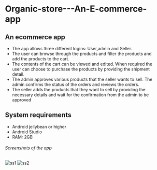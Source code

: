 # Organic-store---An-E-commerce-app

## An ecommerce app 
- The app allows three different logins: User,admin and Seller. 
- The user can browse through the products and filter the products and add the products to the cart. 
- The contents of the cart can be viewed and edited. When required the user can choose to purchase the products by providing the shipment detail. 
- The admin approves various products that the seller wants to sell. The admin confirms the status of the orders and reviews the orders. 
- The seller adds the products that they want to sell by providing the necessary details and wait for the confirmation from the admin to be approved


## System requirements
- Android jellybean or higher	
- Android Studio
- RAM: 2GB


###### Screenshots of the app
![ss1](https://user-images.githubusercontent.com/42913386/116748343-f3bd2e80-aa1c-11eb-9984-dcadace92ea6.PNG)   ![ss2](https://user-images.githubusercontent.com/42913386/116748642-5c0c1000-aa1d-11eb-8811-aa037e7846b2.PNG)


